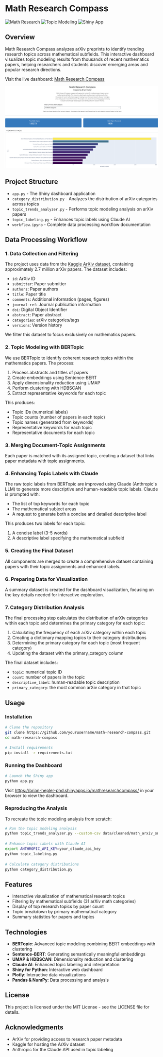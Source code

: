 # Math Research Compass

![Math Research](https://img.shields.io/badge/Research-Mathematics-blue)
![Topic Modeling](https://img.shields.io/badge/NLP-Topic%20Modeling-green)
![Shiny App](https://img.shields.io/badge/App-Shiny-red)

## Overview

Math Research Compass analyzes arXiv preprints to identify trending research topics across mathematical subfields. This interactive dashboard visualizes topic modeling results from thousands of recent mathematics papers, helping researchers and students discover emerging areas and popular research directions.

Visit the live dashboard: [Math Research Compass](https://brian-hepler-phd.shinyapps.io/mathresearchcompass/)

![Dashboard Preview](images/dashboard_homepage.png)

## Project Structure

- `app.py` - The Shiny dashboard application
- `category_distribution.py` - Analyzes the distribution of arXiv categories across topics
- `topic_trends_analyzer.py` - Performs topic modeling analysis on arXiv papers
- `topic_labeling.py` - Enhances topic labels using Claude AI
- `workflow.ipynb` - Complete data processing workflow documentation

## Data Processing Workflow

### 1. Data Collection and Filtering

The project uses data from the [Kaggle ArXiv dataset](https://www.kaggle.com/datasets/Cornell-University/arxiv), containing approximately 2.7 million arXiv papers. The dataset includes:

- `id`: ArXiv ID
- `submitter`: Paper submitter
- `authors`: Paper authors
- `title`: Paper title
- `comments`: Additional information (pages, figures)
- `journal-ref`: Journal publication information
- `doi`: Digital Object Identifier
- `abstract`: Paper abstract
- `categories`: arXiv categories/tags
- `versions`: Version history

We filter this dataset to focus exclusively on mathematics papers.

### 2. Topic Modeling with BERTopic

We use BERTopic to identify coherent research topics within the mathematics papers. The process:

1. Process abstracts and titles of papers
2. Create embeddings using Sentence-BERT
3. Apply dimensionality reduction using UMAP
4. Perform clustering with HDBSCAN
5. Extract representative keywords for each topic

This produces:
- Topic IDs (numerical labels)
- Topic counts (number of papers in each topic)
- Topic names (generated from keywords)
- Representative keywords for each topic
- Representative documents for each topic

### 3. Merging Document-Topic Assignments

Each paper is matched with its assigned topic, creating a dataset that links paper metadata with topic assignments.

### 4. Enhancing Topic Labels with Claude

The raw topic labels from BERTopic are improved using Claude (Anthropic's LLM) to generate more descriptive and human-readable topic labels. Claude is prompted with:
- The list of top keywords for each topic
- The mathematical subject areas
- A request to generate both a concise and detailed descriptive label

This produces two labels for each topic:
1. A concise label (3-5 words)
2. A descriptive label specifying the mathematical subfield

### 5. Creating the Final Dataset

All components are merged to create a comprehensive dataset containing papers with their topic assignments and enhanced labels.

### 6. Preparing Data for Visualization

A summary dataset is created for the dashboard visualization, focusing on the key details needed for interactive exploration.

### 7. Category Distribution Analysis

The final processing step calculates the distribution of arXiv categories within each topic and determines the primary category for each topic:

1. Calculating the frequency of each arXiv category within each topic
2. Creating a dictionary mapping topics to their category distributions
3. Determining the primary category for each topic (most frequent category)
4. Updating the dataset with the primary_category column

The final dataset includes:
- `topic`: numerical topic ID
- `count`: number of papers in the topic
- `descriptive_label`: human-readable topic description
- `primary_category`: the most common arXiv category in that topic

## Usage

### Installation

```bash
# Clone the repository
git clone https://github.com/yourusername/math-research-compass.git
cd math-research-compass

# Install requirements
pip install -r requirements.txt
```

### Running the Dashboard

```bash
# Launch the Shiny app
python app.py
```

Visit https://brian-hepler-phd.shinyapps.io/mathresearchcompass/ in your browser to view the dashboard.

### Reproducing the Analysis

To recreate the topic modeling analysis from scratch:

```bash
# Run the topic modeling analysis
python topic_trends_analyzer.py --custom-csv data/cleaned/math_arxiv_snapshot.csv --years 5

# Enhance topic labels with Claude AI
export ANTHROPIC_API_KEY=your_claude_api_key
python topic_labeling.py

# Calculate category distributions
python category_distribution.py
```

## Features

- Interactive visualization of mathematical research topics
- Filtering by mathematical subfields (31 arXiv math categories)
- Display of top research topics by paper count
- Topic breakdown by primary mathematical category
- Summary statistics for papers and topics

## Technologies

- **BERTopic**: Advanced topic modeling combining BERT embeddings with clustering
- **Sentence-BERT**: Generating semantically meaningful embeddings
- **UMAP & HDBSCAN**: Dimensionality reduction and clustering
- **Claude AI**: Enhanced topic labeling and interpretation
- **Shiny for Python**: Interactive web dashboard
- **Plotly**: Interactive data visualizations
- **Pandas & NumPy**: Data processing and analysis

## License

This project is licensed under the MIT License - see the LICENSE file for details.

## Acknowledgments

- ArXiv for providing access to research paper metadata
- Kaggle for hosting the ArXiv dataset
- Anthropic for the Claude API used in topic labeling
